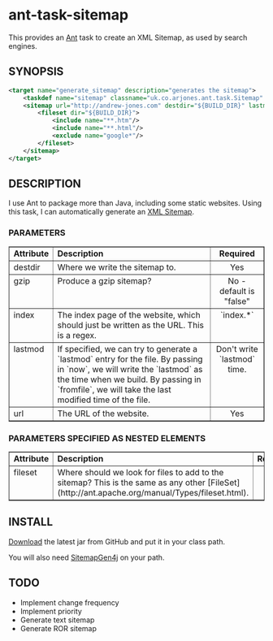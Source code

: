 ant-task-sitemap
================

This provides an [Ant](http://ant.apache.org/) task to create an XML Sitemap, as used by search engines.

SYNOPSIS
--------

```xml
<target name="generate_sitemap" description="generates the sitemap">
    <taskdef name="sitemap" classname="uk.co.arjones.ant.task.Sitemap" />
    <sitemap url="http://andrew-jones.com" destdir="${BUILD_DIR}" lastmod="now" gzip="yes">
        <fileset dir="${BUILD_DIR}">
            <include name="**.htm"/>
            <include name="**.html"/>
            <exclude name="google*"/>
        </fileset>
    </sitemap>
</target>
```

DESCRIPTION
-----------

I use Ant to package more than Java, including some static websites. Using this task, I can automatically generate an [XML Sitemap](http://en.wikipedia.org/wiki/Sitemaps).

### PARAMETERS
<table border="1" cellpadding="2" cellspacing="0">
  <tr>
    <td valign="top"><b>Attribute</b></td>
    <td valign="top"><b>Description</b></td>
    <td align="center" valign="top"><b>Required</b></td>
  </tr>
  <tr>
    <td valign="top">destdir</td>
    <td valign="top">Where we write the sitemap to.</td>
    <td align="center" valign="top">Yes</td>
  </tr>
  <tr>
    <td valign="top">gzip</td>
    <td valign="top">Produce a gzip sitemap?</td>
    <td align="center" valign="top">No - default is "false"</td>
  </tr>
  <tr>
    <td valign="top">index</td>
    <td valign="top">The index page of the website, which should just be written as the URL. This is a regex.</td>
    <td align="center" valign="top">`index.*`</td>
  </tr>
  <tr>
    <td valign="top">lastmod</td>
    <td valign="top">If specified, we can try to generate a `lastmod` entry for the file. By passing in `now`, we will write the `lastmod` as the time when we build. By passing in `fromfile`, we will take the last modified time of the file.</td>
    <td align="center" valign="top">Don't write `lastmod` time.</td>
  </tr>
  <tr>
    <td valign="top">url</td>
    <td valign="top">The URL of the website.</td>
    <td align="center" valign="top">Yes</td>
  </tr>
</table>

### PARAMETERS SPECIFIED AS NESTED ELEMENTS
<table border="1" cellpadding="2" cellspacing="0">
  <tr>
    <td valign="top"><b>Attribute</b></td>
    <td valign="top"><b>Description</b></td>
    <td align="center" valign="top"><b>Required</b></td>
  </tr>
  <tr>
    <td valign="top">fileset</td>
    <td valign="top">Where should we look for files to add to the sitemap? This is the same as any other [FileSet](http://ant.apache.org/manual/Types/fileset.html).</td>
    <td align="center" valign="top">Yes</td>
  </tr>
</table>

INSTALL
-------

[Download](https://github.com/andrewrjones/ant-task-sitemap/downloads) the latest jar from GitHub and put it in your class path.

You will also need [SitemapGen4j](http://code.google.com/p/sitemapgen4j/) on your path.

TODO
----
- Implement change frequency
- Implement priority
- Generate text sitemap
- Generate ROR sitemap